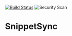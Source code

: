 [![Build Status](https://philpursglove.visualstudio.com/SnippetSync/_apis/build/status/philpursglove.SnippetSync?branchName=main)](https://philpursglove.visualstudio.com/SnippetSync/_build/latest?definitionId=4&branchName=main) 
![Security Scan](https://github.com/philpursglove/SnippetSync/workflows/Security%20Scan/badge.svg)

# SnippetSync #
